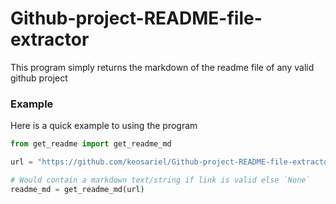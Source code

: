 # Github-project-README-file-extractor

This program simply returns the markdown of the readme file of any valid github project

### Example
Here is a quick example to using the program

```python
from get_readme import get_readme_md

url = "https://github.com/keosariel/Github-project-README-file-extractor/"

# Would contain a markdown text/string if link is valid else `None`
readme_md = get_readme_md(url)
```
